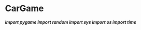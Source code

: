 <h1> <b> CarGame </b> </h1>
<h5> import pygame 
import random
import sys
import os
import time </h5>
